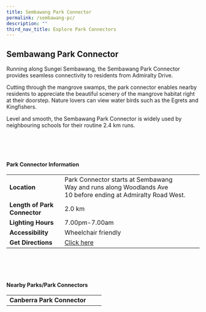 ```yaml
---
title: Sembawang Park Connector
permalink: /sembawang-pc/
description: ""
third_nav_title: Explore Park Connectors
---
```

## Sembawang Park Connector

Running along Sungei Sembawang, the Sembawang Park Connector provides seamless connectivity to residents from Admiralty Drive.  
  
Cutting through the mangrove swamps, the park connector enables nearby residents to appreciate the beautiful scenery of the mangrove habitat right at their doorstep. Nature lovers can view water birds such as the Egrets and Kingfishers.

Level and smooth, the Sembawang Park Connector is widely used by neighbouring schools for their routine 2.4 km runs.

<br>
<br>
<br>

#### Park Connector Information
|  |  |  |
| -------- | -------- | -------- |
| **Location** | Park Connector starts at&nbsp;Sembawang Way&nbsp;and runs along&nbsp;Woodlands Ave 10&nbsp;before ending at&nbsp;Admiralty Road West. |  |
| **Length of Park Connector** |2.0 km |  |
| **Lighting Hours** | 7.00pm-7.00am | |
| **Accessibility** | Wheelchair friendly | |
| **Get Directions** |[Click here](http://www.onemap.gov.sg/main/v2/?lat=1.447520901789945&amp;lng=103.81288801072014) | |

<br>
<br>
<br>	

#### Nearby Parks/Park Connectors
|   |  |  |
| -------- | -------- | -------- |
| **Canberra Park Connector** | | |